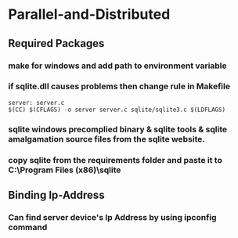 # Parallel-and-Distributed

## Required Packages

### make for windows and add path to environment variable

### if sqlite.dll causes problems then change rule in Makefile
    server: server.c
    $(CC) $(CFLAGS) -o server server.c sqlite/sqlite3.c $(LDFLAGS)

### sqlite windows precomplied binary & sqlite tools & sqlite amalgamation source files from the sqlite website.

### copy sqlite from the requirements folder and paste it to C:\Program Files (x86)\sqlite

## Binding Ip-Address
###  Can find server device's Ip Address by using ipconfig command

